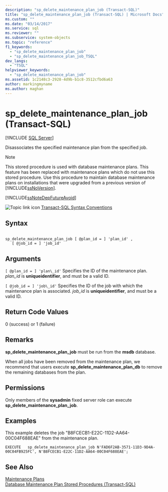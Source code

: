 ```yaml
---
description: "sp_delete_maintenance_plan_job (Transact-SQL)"
title: "sp_delete_maintenance_plan_job (Transact-SQL) | Microsoft Docs"
ms.custom: ""
ms.date: "03/14/2017"
ms.service: sql
ms.reviewer: ""
ms.subservice: system-objects
ms.topic: "reference"
f1_keywords: 
  - "sp_delete_maintenance_plan_job"
  - "sp_delete_maintenance_plan_job_TSQL"
dev_langs: 
  - "TSQL"
helpviewer_keywords: 
  - "sp_delete_maintenance_plan_job"
ms.assetid: 1c2148c3-2928-4d9b-b1c8-3512cfbd6a63
author: markingmyname
ms.author: maghan
---
```

# sp_delete_maintenance_plan_job (Transact-SQL)
[!INCLUDE [SQL Server](../../includes/applies-to-version/sqlserver.md)]

  Disassociates the specified maintenance plan from the specified job.  
  
> [!NOTE]  
>  This stored procedure is used with database maintenance plans. This feature has been replaced with maintenance plans which do not use this stored procedure. Use this procedure to maintain database maintenance plans on installations that were upgraded from a previous version of [!INCLUDE[ssNoVersion](../../includes/ssnoversion-md.md)].  
  
 [!INCLUDE[ssNoteDepFutureAvoid](../../includes/ssnotedepfutureavoid-md.md)]  
  
 ![Topic link icon](../../database-engine/configure-windows/media/topic-link.gif "Topic link icon") [Transact-SQL Syntax Conventions](../../t-sql/language-elements/transact-sql-syntax-conventions-transact-sql.md)  
  
## Syntax  
  
```  
  
sp_delete_maintenance_plan_job [ @plan_id = ] 'plan_id' ,   
   [ @job_id = ] 'job_id'   
```  
  
## Arguments  
`[ @plan_id = ] 'plan\_id'`
 Specifies the ID of the maintenance plan. *plan_id* is **uniqueidentifier**, and must be a valid ID.  
  
`[ @job_id = ] 'job\_id'`
 Specifies the ID of the job with which the maintenance plan is associated. *job_id* is **uniqueidentifier**, and must be a valid ID.  
  
## Return Code Values  
 0 (success) or 1 (failure)  
  
## Remarks  
 **sp_delete_maintenance_plan_job** must be run from the **msdb** database.  
  
 When all jobs have been removed from the maintenance plan, we recommend that users execute **sp_delete_maintenance_plan_db** to remove the remaining databases from the plan.  
  
## Permissions  
 Only members of the **sysadmin** fixed server role can execute **sp_delete_maintenance_plan_job**.  
  
## Examples  
 This example deletes the job "B8FCECB1-E22C-11D2-AA64-00C04F688EAE" from the maintenance plan.  
  
```  
EXECUTE   sp_delete_maintenance_plan_job N'FAD6F2AB-3571-11D3-9D4A-00C04FB925FC', N'B8FCECB1-E22C-11D2-AA64-00C04F688EAE';  
```  
  
## See Also  
 [Maintenance Plans](../../relational-databases/maintenance-plans/maintenance-plans.md)   
 [Database Maintenance Plan Stored Procedures &#40;Transact-SQL&#41;](../../relational-databases/system-stored-procedures/database-maintenance-plan-stored-procedures-transact-sql.md)  
  
  
